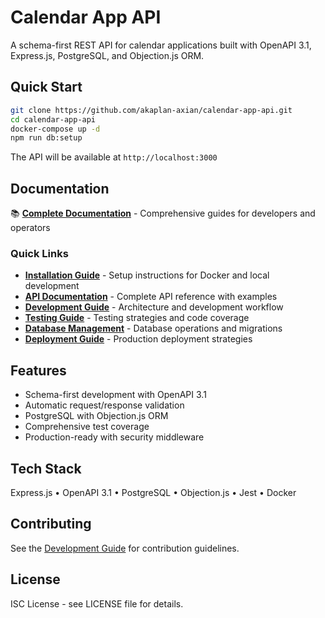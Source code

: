 # Calendar App API

A schema-first REST API for calendar applications built with OpenAPI 3.1, Express.js, PostgreSQL, and Objection.js ORM.

## Quick Start

```bash
git clone https://github.com/akaplan-axian/calendar-app-api.git
cd calendar-app-api
docker-compose up -d
npm run db:setup
```

The API will be available at `http://localhost:3000`

## Documentation

📚 **[Complete Documentation](docs/README.md)** - Comprehensive guides for developers and operators

### Quick Links

- **[Installation Guide](docs/installation.md)** - Setup instructions for Docker and local development
- **[API Documentation](docs/api.md)** - Complete API reference with examples
- **[Development Guide](docs/development.md)** - Architecture and development workflow
- **[Testing Guide](docs/testing.md)** - Testing strategies and code coverage
- **[Database Management](docs/database.md)** - Database operations and migrations
- **[Deployment Guide](docs/deployment.md)** - Production deployment strategies

## Features

- Schema-first development with OpenAPI 3.1
- Automatic request/response validation
- PostgreSQL with Objection.js ORM
- Comprehensive test coverage
- Production-ready with security middleware

## Tech Stack

Express.js • OpenAPI 3.1 • PostgreSQL • Objection.js • Jest • Docker

## Contributing

See the [Development Guide](docs/development.md) for contribution guidelines.

## License

ISC License - see LICENSE file for details.
